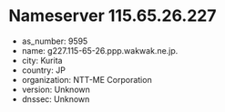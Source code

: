 # Nameserver 115.65.26.227

* as_number: 9595
* name: g227.115-65-26.ppp.wakwak.ne.jp.
* city: Kurita
* country: JP
* organization: NTT-ME Corporation
* version: Unknown
* dnssec: Unknown
